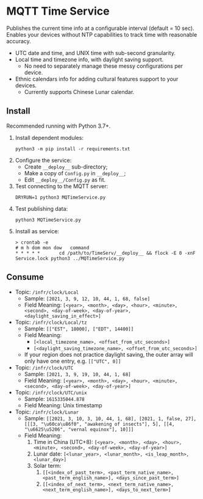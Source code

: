 # MQTT Time Service
Publishes the current time info at a configurable interval (default = 10 sec).
Enables your devices without NTP capabilities to track time with reasonable accuracy.

- UTC date and time, and UNIX time with sub-second granularity.
- Local time and timezone info, with daylight saving support.
    - No need to separately manage these messy configurations per device.
- Ethnic calendars info for adding cultural features support to your devices.
    - Currently supports Chinese Lunar calendar.

## Install
Recommended running with Python 3.7+.

1. Install dependent modules:
    ```
    python3 -m pip install -r requirements.txt
    ```
2. Configure the service:
    - Create `__deploy__` sub-directory;
    - Make a copy of `Config.py` in `__deploy__`;
    - Edit `__deploy__/Config.py` as fit.
3. Test connecting to the MQTT server:
    ```
    DRYRUN=1 python3 MQTimeService.py
    ```
4. Test publishing data:
    ```
    python3 MQTimeService.py
    ```
5. Install as service:
    ```
    > crontab -e
    # m h dom mon dow   command
    * * * * *       cd /path/to/TimeServ/__deploy__ && flock -E 0 -xnF Service.lock python3 ../MQTimeService.py
    ```

## Consume
- Topic: `/infr/clock/Local`
    - Sample: `[2021, 3, 9, 12, 10, 44, 1, 68, false]`
    - Field Meaning: `[<year>, <month>, <day>, <hour>, <minute>, <second>, <day-of-week>, <day-of-year>, <daylight_saving_in_effect>]`
- Topic: `/infr/clock/Local/tz`
    - Sample: `[["EST", 18000], ["EDT", 14400]]`
    - Field Meaning:
        - `[<local_timezone_name>, <offset_from_utc_seconds>]`
        - `[<daylight_saving_timezone_name>, <offset_from_utc_seconds>]`
    - If your region does not practice daylight saving, the outer array will only have one entry, e.g. `[["UTC", 0]]`
- Topic: `/infr/clock/UTC`
    - Sample: `[2021, 3, 9, 19, 10, 44, 1, 68]`
    - Field Meaning: `[<year>, <month>, <day>, <hour>, <minute>, <second>, <day-of-week>, <day-of-year>]`
- Topic: `/infr/clock/UTC/unix`
    - Sample: `1615335044.878`
    - Field Meaning: Unix timestamp
- Topic: `/infr/clock/Lunar`
    - Sample: `[[2021, 3, 10, 3, 10, 44, 1, 68], [2021, 1, false, 27], [[[3, "\u60ca\u86f0", "awakening of insects"], 5], [[4, "\u6625\u5206", "vernal equinox"], 10]]]`
    - Field Meaning:
        1. Time in China (UTC+8): `[<year>, <month>, <day>, <hour>, <minute>, <second>, <day-of-week>, <day-of-year>]`
        2. Lunar date: `[<lunar_year>, <lunar_month>, <is_leap_month>, <lunar_day>]`
        3. Solar term:
            1.  `[[<index_of_past_term>, <past_term_native_name>, <past_term_english_name>], <days_since_past_term>]`
            2.  `[[<index_of_next_term>, <next_term_native_name>, <next_term_english_name>], <days_to_next_term>]`
